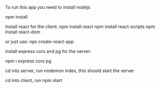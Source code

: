 To run this app you need to install nodejs

  npm install

Install react for the client:
  npm install react
  npm install react-scripts
  npm install react-dom

  or just use: npx create-react-app

install express cors and pg for the server:

  npm i express cors pg

cd into server, run nodemon index, this should start the server

cd into client, run npm start